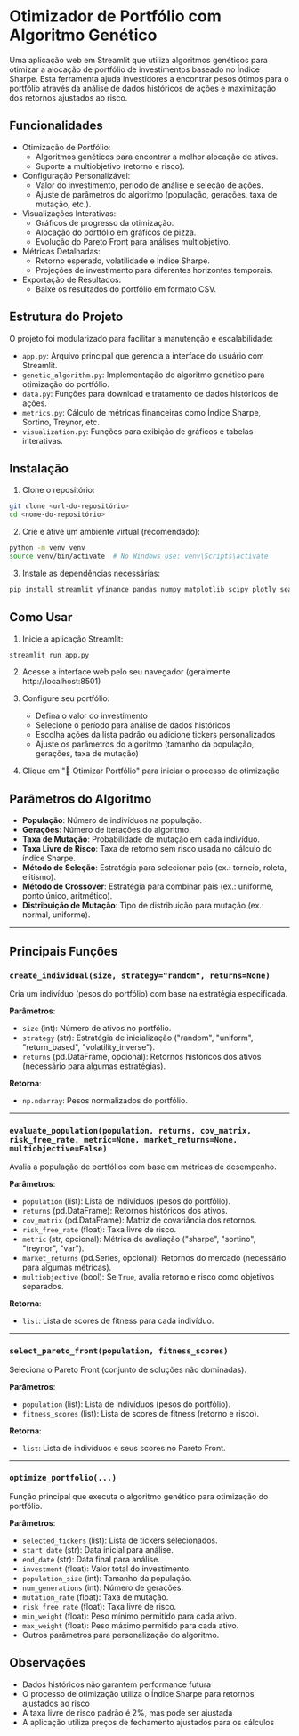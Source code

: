 # Otimizador de Portfólio com Algoritmo Genético

Uma aplicação web em Streamlit que utiliza algoritmos genéticos para otimizar a alocação de portfólio de investimentos baseado no Índice Sharpe. Esta ferramenta ajuda investidores a encontrar pesos ótimos para o portfólio através da análise de dados históricos de ações e maximização dos retornos ajustados ao risco.

## Funcionalidades

- Otimização de Portfólio:
  - Algoritmos genéticos para encontrar a melhor alocação de ativos.
  - Suporte a multiobjetivo (retorno e risco).
- Configuração Personalizável:
  - Valor do investimento, período de análise e seleção de ações.
  - Ajuste de parâmetros do algoritmo (população, gerações, taxa de mutação, etc.).
- Visualizações Interativas:
  - Gráficos de progresso da otimização.
  - Alocação do portfólio em gráficos de pizza.
  - Evolução do Pareto Front para análises multiobjetivo.
- Métricas Detalhadas:
  - Retorno esperado, volatilidade e Índice Sharpe.
  - Projeções de investimento para diferentes horizontes temporais.
- Exportação de Resultados:
  - Baixe os resultados do portfólio em formato CSV.

## Estrutura do Projeto

O projeto foi modularizado para facilitar a manutenção e escalabilidade:

- `app.py`: Arquivo principal que gerencia a interface do usuário com Streamlit.
- `genetic_algorithm.py`: Implementação do algoritmo genético para otimização do portfólio.
- `data.py`: Funções para download e tratamento de dados históricos de ações.
- `metrics.py`: Cálculo de métricas financeiras como Índice Sharpe, Sortino, Treynor, etc.
- `visualization.py`: Funções para exibição de gráficos e tabelas interativas.

## Instalação

1. Clone o repositório:
```bash
git clone <url-do-repositório>
cd <nome-do-repositório>
```

2. Crie e ative um ambiente virtual (recomendado):
```bash
python -m venv venv
source venv/bin/activate  # No Windows use: venv\Scripts\activate
```

3. Instale as dependências necessárias:
```bash
pip install streamlit yfinance pandas numpy matplotlib scipy plotly seaborn
```

## Como Usar

1. Inicie a aplicação Streamlit:
```bash
streamlit run app.py
```

2. Acesse a interface web pelo seu navegador (geralmente http://localhost:8501)

3. Configure seu portfólio:
   - Defina o valor do investimento
   - Selecione o período para análise de dados históricos
   - Escolha ações da lista padrão ou adicione tickers personalizados
   - Ajuste os parâmetros do algoritmo (tamanho da população, gerações, taxa de mutação)

4. Clique em "🚀 Otimizar Portfólio" para iniciar o processo de otimização

## Parâmetros do Algoritmo

- **População**: Número de indivíduos na população.
- **Gerações**: Número de iterações do algoritmo.
- **Taxa de Mutação**: Probabilidade de mutação em cada indivíduo.
- **Taxa Livre de Risco**: Taxa de retorno sem risco usada no cálculo do índice Sharpe.
- **Método de Seleção**: Estratégia para selecionar pais (ex.: torneio, roleta, elitismo).
- **Método de Crossover**: Estratégia para combinar pais (ex.: uniforme, ponto único, aritmético).
- **Distribuição de Mutação**: Tipo de distribuição para mutação (ex.: normal, uniforme).

---

## Principais Funções

### `create_individual(size, strategy="random", returns=None)`
Cria um indivíduo (pesos do portfólio) com base na estratégia especificada.

**Parâmetros**:
- `size` (int): Número de ativos no portfólio.
- `strategy` (str): Estratégia de inicialização ("random", "uniform", "return_based", "volatility_inverse").
- `returns` (pd.DataFrame, opcional): Retornos históricos dos ativos (necessário para algumas estratégias).

**Retorna**:
- `np.ndarray`: Pesos normalizados do portfólio.

---

### `evaluate_population(population, returns, cov_matrix, risk_free_rate, metric=None, market_returns=None, multiobjective=False)`
Avalia a população de portfólios com base em métricas de desempenho.

**Parâmetros**:
- `population` (list): Lista de indivíduos (pesos do portfólio).
- `returns` (pd.DataFrame): Retornos históricos dos ativos.
- `cov_matrix` (pd.DataFrame): Matriz de covariância dos retornos.
- `risk_free_rate` (float): Taxa livre de risco.
- `metric` (str, opcional): Métrica de avaliação ("sharpe", "sortino", "treynor", "var").
- `market_returns` (pd.Series, opcional): Retornos do mercado (necessário para algumas métricas).
- `multiobjective` (bool): Se `True`, avalia retorno e risco como objetivos separados.

**Retorna**:
- `list`: Lista de scores de fitness para cada indivíduo.

---

### `select_pareto_front(population, fitness_scores)`
Seleciona o Pareto Front (conjunto de soluções não dominadas).

**Parâmetros**:
- `population` (list): Lista de indivíduos (pesos do portfólio).
- `fitness_scores` (list): Lista de scores de fitness (retorno e risco).

**Retorna**:
- `list`: Lista de indivíduos e seus scores no Pareto Front.

---

### `optimize_portfolio(...)`
Função principal que executa o algoritmo genético para otimização do portfólio.

**Parâmetros**:
- `selected_tickers` (list): Lista de tickers selecionados.
- `start_date` (str): Data inicial para análise.
- `end_date` (str): Data final para análise.
- `investment` (float): Valor total do investimento.
- `population_size` (int): Tamanho da população.
- `num_generations` (int): Número de gerações.
- `mutation_rate` (float): Taxa de mutação.
- `risk_free_rate` (float): Taxa livre de risco.
- `min_weight` (float): Peso mínimo permitido para cada ativo.
- `max_weight` (float): Peso máximo permitido para cada ativo.
- Outros parâmetros para personalização do algoritmo.

## Observações

- Dados históricos não garantem performance futura
- O processo de otimização utiliza o Índice Sharpe para retornos ajustados ao risco
- A taxa livre de risco padrão é 2%, mas pode ser ajustada
- A aplicação utiliza preços de fechamento ajustados para os cálculos
